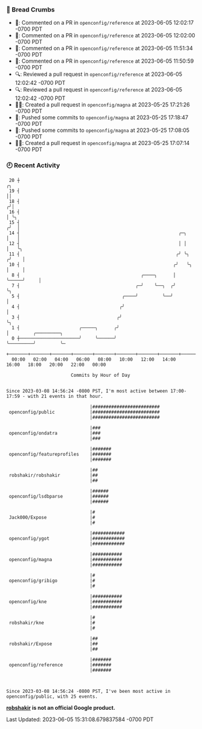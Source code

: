 ### 🍞 Bread Crumbs

 * 💬: Commented on a PR in  `openconfig/reference` at 2023-06-05 12:02:17 -0700 PDT
 * 💬: Commented on a PR in  `openconfig/reference` at 2023-06-05 12:02:00 -0700 PDT
 * 💬: Commented on a PR in  `openconfig/reference` at 2023-06-05 11:51:34 -0700 PDT
 * 💬: Commented on a PR in  `openconfig/reference` at 2023-06-05 11:50:59 -0700 PDT
 * 🔍: Reviewed a pull request in  `openconfig/reference` at 2023-06-05 12:02:42 -0700 PDT
 * 🔍: Reviewed a pull request in  `openconfig/reference` at 2023-06-05 12:02:42 -0700 PDT
 * ✍🏼: Created a pull request in `openconfig/magna` at 2023-05-25 17:21:26 -0700 PDT
 * 🚢: Pushed some commits to `openconfig/magna` at 2023-05-25 17:18:47 -0700 PDT
 * 🚢: Pushed some commits to `openconfig/magna` at 2023-05-25 17:08:05 -0700 PDT
 * ✍🏼: Created a pull request in `openconfig/magna` at 2023-05-25 17:07:14 -0700 PDT

### 🕘 Recent Activity
```
 20 ┼                                                                        ╭╮
 19 ┤                                                                        ││
 18 ┤                                                                       ╭╯│
 16 ┤                                                                       │ ╰╮
 15 ┤                                                                      ╭╯  │
 14 ┤                                                           ╭─╮        │   │
 12 ┤                                                           │ │        │   ╰╮
 11 ┤                                                          ╭╯ ╰╮      ╭╯    │
 10 ┤                                                         ╭╯   ╰╮     │     │
  8 ┤                                             ╭────╮      │     ╰─────╯     │
  7 ┤                                           ╭─╯    ╰──╮  ╭╯                 ╰╮
  5 ┤                                      ╭────╯         ╰──╯                   │
  4 ┤                                     ╭╯                                     │
  3 ┤                                    ╭╯                                      ╰╮
  1 ┤                      ╭─────╮      ╭╯                                        │         ╭─────────╮
  0 ┼──────────────────────╯     ╰──────╯                                         ╰─────────╯         ╰─
    +───────+───────+───────+───────+───────+───────+───────+───────+───────+───────+───────+───────+────
  00:00   02:00   04:00   06:00   08:00   10:00   12:00   14:00   16:00   18:00   20:00   22:00   00:00   

						Commits by Hour of Day


Since 2023-03-08 14:56:24 -0800 PST, I'm most active between 17:00-17:59 - with 21 events in that hour.

```



```
                               |#########################
 openconfig/public             |#########################
                               |#########################

                               |###
 openconfig/ondatra            |###
                               |###

                               |#######
 openconfig/featureprofiles    |#######
                               |#######

                               |##
 robshakir/robshakir           |##
                               |##

                               |######
 openconfig/lsdbparse          |######
                               |######

                               |#
 Jack000/Expose                |#
                               |#

                               |############
 openconfig/ygot               |############
                               |############

                               |###########
 openconfig/magna              |###########
                               |###########

                               |#
 openconfig/gribigo            |#
                               |#

                               |###########
 openconfig/kne                |###########
                               |###########

                               |#
 robshakir/kne                 |#
                               |#

                               |##
 robshakir/Expose              |##
                               |##

                               |#######
 openconfig/reference          |#######
                               |#######



Since 2023-03-08 14:56:24 -0800 PST, I've been most active in openconfig/public, with 25 events.

```
**[robshakir](mailto:robjs@google.com) is not an official Google product.**  


Last Updated: 2023-06-05 15:31:08.679837584 -0700 PDT
